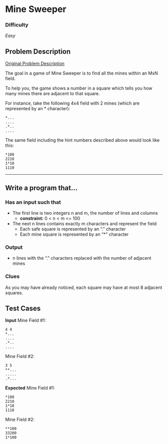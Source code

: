 # Mine Sweeper

### Difficulty
*Easy*

## Problem Description

[Original Problem Description](acm.uva.es/p/v101/10189.html)

The goal in a game of Mine Sweeper is to find all the mines within an MxN field.

To help you, the game shows a number in a square which tells you how many mines there are adjacent to that square.

For instance, take the following 4x4 field with 2 mines (which are represented by an * character):
```
*...
....
.*..
....
```

The same field including the hint numbers described above would look like this:

```
*100
2210
1*10
1110
```

---

## Write a program that...

### Has an input such that
- The first line is two integers n and m, the number of lines and columns
  - **constraint:** 0 < n < m <= 100
- The next n lines contains exactly m characters and represent the field
  - Each safe square is represented by an “.” character
  - Each mine square is represented by an “*” character

### Output
- n lines with the “.” characters replaced with the number of adjacent mines

### Clues

As you may have already noticed, each square may have at most 8 adjacent squares.

## Test Cases
**Input**
Mine Field #1:
```
4 4
*...
....
.*..
....
```

Mine Field #2:
```
3 5
**...
.....
.*...
```

**Expected**
Mine Field #1:
```
*100
2210
1*10
1110
```

Mine Field #2:
```
**100
33200
1*100
```
